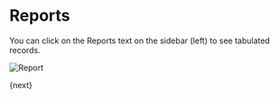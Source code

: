<!-- add-breadcrumbs -->
# Reports

You can click on the Reports text on the sidebar (left) to see tabulated records.

<img class="screenshot" alt="Report" src="/docs/assets/img/report.png">

{next}
